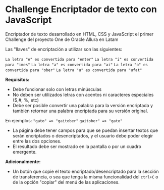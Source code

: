 # Challenge Encriptador de texto con JavaScript
Encriptador de texto desarrollado en HTML, CSS y JavaScript el primer Challenge del proyecto One de Oracle Allura en Latam


Las "llaves" de encriptación a utilizar son las siguientes:

`La letra "e" es convertida para "enter"`
`La letra "i" es convertida para "imes"`
`La letra "a" es convertida para "ai"`
`La letra "o" es convertida para "ober"`
`La letra "u" es convertida para "ufat"`

**Requisitos:**
- Debe funcionar solo con letras minúsculas
- No deben ser utilizados letras con acentos ni caracteres especiales ($,#, %, etc)
- Debe ser posible convertir una palabra para la versión encriptada y también retornar una palabra encriptada para su versión original. 

En ejemplos:
`"gato" => "gaitober"`
`gaitober" => "gato"`

- La página debe tener campos para que se puedan insertar
textos que serán encriptados o desencriptados, y el usuario debe poder elegir entre las dos opciones.
- El resultado debe ser mostrado en la pantalla o por un cuadro emergente.

**Adicionalmente:**
- Un botón que copie el texto encriptado/desencriptado para la sección de transferencia, o sea que tenga la misma funcionalidad del `ctrl+C` o de la opción "copiar" del menú de las aplicaciones.

